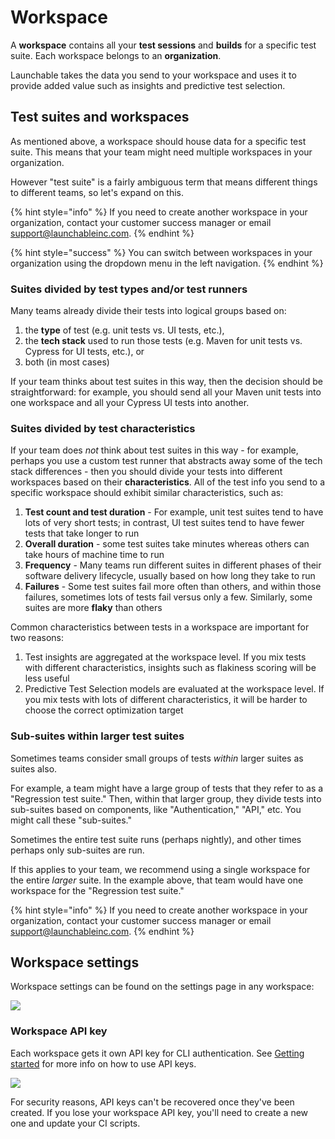 # Workspace

A **workspace** contains all your **test sessions** and **builds** for a specific test suite. Each workspace belongs to an **organization**.

Launchable takes the data you send to your workspace and uses it to provide added value such as insights and predictive test selection.

## Test suites and workspaces

As mentioned above, a workspace should house data for a specific test suite. This means that your team might need multiple workspaces in your organization.

However "test suite" is a fairly ambiguous term that means different things to different teams, so let's expand on this.

{% hint style="info" %}
If you need to create another workspace in your organization, contact your customer success manager or email [support@launchableinc.com](mailto:support@launchableinc.com).
{% endhint %}

{% hint style="success" %}
You can switch between workspaces in your organization using the dropdown menu in the left navigation.
{% endhint %}

### Suites divided by test types and/or test runners

Many teams already divide their tests into logical groups based on:

1. the **type** of test (e.g. unit tests vs. UI tests, etc.),
2. the **tech stack** used to run those tests (e.g. Maven for unit tests vs. Cypress for UI tests, etc.), or
3. both (in most cases)

If your team thinks about test suites in this way, then the decision should be straightforward: for example, you should send all your Maven unit tests into one workspace and all your Cypress UI tests into another.

### Suites divided by test characteristics

If your team does _not_ think about test suites in this way - for example, perhaps you use a custom test runner that abstracts away some of the tech stack differences - then you should divide your tests into different workspaces based on their **characteristics**. All of the test info you send to a specific workspace should exhibit similar characteristics, such as:

1. **Test count and test duration** - For example, unit test suites tend to have lots of very short tests; in contrast, UI test suites tend to have fewer tests that take longer to run
2. **Overall duration** - some test suites take minutes whereas others can take hours of machine time to run
3. **Frequency** - Many teams run different suites in different phases of their software delivery lifecycle, usually based on how long they take to run
4. **Failures** - Some test suites fail more often than others, and within those failures, sometimes lots of tests fail versus only a few. Similarly, some suites are more **flaky** than others

Common characteristics between tests in a workspace are important for two reasons:

1. Test insights are aggregated at the workspace level. If you mix tests with different characteristics, insights such as flakiness scoring will be less useful
2. Predictive Test Selection models are evaluated at the workspace level. If you mix tests with lots of different characteristics, it will be harder to choose the correct optimization target

### Sub-suites within larger test suites

Sometimes teams consider small groups of tests _within_ larger suites as suites also.

For example, a team might have a large group of tests that they refer to as a "Regression test suite." Then, within that larger group, they divide tests into sub-suites based on components, like "Authentication," "API," etc. You might call these "sub-suites."

Sometimes the entire test suite runs (perhaps nightly), and other times perhaps only sub-suites are run.

If this applies to your team, we recommend using a single workspace for the entire _larger_ suite. In the example above, that team would have one workspace for the "Regression test suite."

{% hint style="info" %}
If you need to create another workspace in your organization, contact your customer success manager or email [support@launchableinc.com](mailto:support@launchableinc.com).
{% endhint %}

## Workspace settings

Workspace settings can be found on the settings page in any workspace:

![](../.gitbook/assets/launchable\_settings\_20220613.png)

### Workspace API key

Each workspace gets it own API key for CLI authentication. See [Getting started](../getting-started.md#setting-your-api-key) for more info on how to use API keys.

![](../.gitbook/assets/launchable\_API\_key\_setting\_20210613.png)

For security reasons, API keys can't be recovered once they've been created. If you lose your workspace API key, you'll need to create a new one and update your CI scripts.
